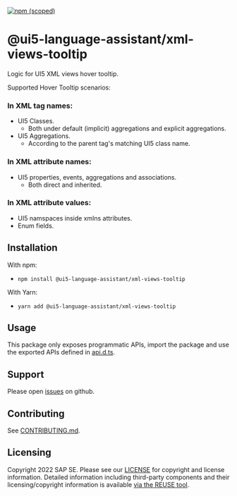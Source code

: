[![npm (scoped)](https://img.shields.io/npm/v/@ui5-language-assistant/xml-views-tooltip.svg)](https://www.npmjs.com/package/@ui5-language-assistant/xml-views-tooltip)

# @ui5-language-assistant/xml-views-tooltip

Logic for UI5 XML views hover tooltip.

Supported Hover Tooltip scenarios:

### In XML tag names:

- UI5 Classes.
  - Both under default (implicit) aggregations and explicit aggregations.
- UI5 Aggregations.
  - According to the parent tag's matching UI5 class name.

### In XML attribute names:

- UI5 properties, events, aggregations and associations.
  - Both direct and inherited.

### In XML attribute values:

- UI5 namspaces inside xmlns attributes.
- Enum fields.

## Installation

With npm:

- `npm install @ui5-language-assistant/xml-views-tooltip`

With Yarn:

- `yarn add @ui5-language-assistant/xml-views-tooltip`

## Usage

This package only exposes programmatic APIs, import the package and use the exported APIs
defined in [api.d.ts](./api.d.ts).

## Support

Please open [issues](https://github.com/SAP/ui5-language-assistant/issues) on github.

## Contributing

See [CONTRIBUTING.md](./CONTRIBUTING.md).

## Licensing

Copyright 2022 SAP SE. Please see our [LICENSE](../../LICENSE) for copyright and license information. Detailed information including third-party components and their licensing/copyright information is available [via the REUSE tool](https://api.reuse.software/info/github.com/SAP/ui5-language-assistant).
